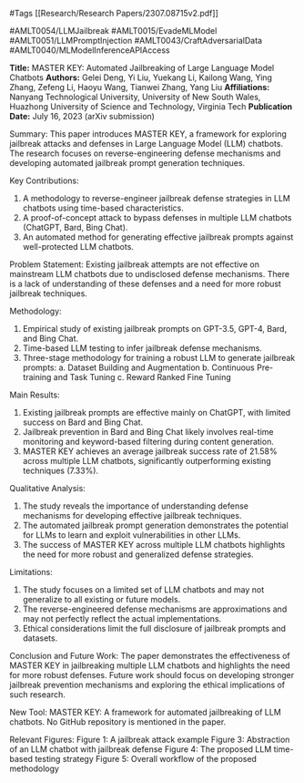 #Tags
[[Research/Research Papers/2307.08715v2.pdf]]

#AMLT0054/LLMJailbreak
#AMLT0015/EvadeMLModel
#AMLT0051/LLMPromptInjection
#AMLT0043/CraftAdversarialData
#AMLT0040/MLModelInferenceAPIAccess

**Title:** MASTER KEY: Automated Jailbreaking of Large Language Model Chatbots
**Authors:** Gelei Deng, Yi Liu, Yuekang Li, Kailong Wang, Ying Zhang, Zefeng Li, Haoyu Wang, Tianwei Zhang, Yang Liu
**Affiliations:** Nanyang Technological University, University of New South Wales, Huazhong University of Science and Technology, Virginia Tech
**Publication Date:** July 16, 2023 (arXiv submission)

Summary:
This paper introduces MASTER KEY, a framework for exploring jailbreak attacks and defenses in Large Language Model (LLM) chatbots. The research focuses on reverse-engineering defense mechanisms and developing automated jailbreak prompt generation techniques.

Key Contributions:
1. A methodology to reverse-engineer jailbreak defense strategies in LLM chatbots using time-based characteristics.
2. A proof-of-concept attack to bypass defenses in multiple LLM chatbots (ChatGPT, Bard, Bing Chat).
3. An automated method for generating effective jailbreak prompts against well-protected LLM chatbots.

Problem Statement:
Existing jailbreak attempts are not effective on mainstream LLM chatbots due to undisclosed defense mechanisms. There is a lack of understanding of these defenses and a need for more robust jailbreak techniques.

Methodology:
1. Empirical study of existing jailbreak prompts on GPT-3.5, GPT-4, Bard, and Bing Chat.
2. Time-based LLM testing to infer jailbreak defense mechanisms.
3. Three-stage methodology for training a robust LLM to generate jailbreak prompts:
   a. Dataset Building and Augmentation
   b. Continuous Pre-training and Task Tuning
   c. Reward Ranked Fine Tuning

Main Results:
1. Existing jailbreak prompts are effective mainly on ChatGPT, with limited success on Bard and Bing Chat.
2. Jailbreak prevention in Bard and Bing Chat likely involves real-time monitoring and keyword-based filtering during content generation.
3. MASTER KEY achieves an average jailbreak success rate of 21.58% across multiple LLM chatbots, significantly outperforming existing techniques (7.33%).

Qualitative Analysis:
1. The study reveals the importance of understanding defense mechanisms for developing effective jailbreak techniques.
2. The automated jailbreak prompt generation demonstrates the potential for LLMs to learn and exploit vulnerabilities in other LLMs.
3. The success of MASTER KEY across multiple LLM chatbots highlights the need for more robust and generalized defense strategies.

Limitations:
1. The study focuses on a limited set of LLM chatbots and may not generalize to all existing or future models.
2. The reverse-engineered defense mechanisms are approximations and may not perfectly reflect the actual implementations.
3. Ethical considerations limit the full disclosure of jailbreak prompts and datasets.

Conclusion and Future Work:
The paper demonstrates the effectiveness of MASTER KEY in jailbreaking multiple LLM chatbots and highlights the need for more robust defenses. Future work should focus on developing stronger jailbreak prevention mechanisms and exploring the ethical implications of such research.

New Tool:
MASTER KEY: A framework for automated jailbreaking of LLM chatbots. No GitHub repository is mentioned in the paper.

Relevant Figures:
Figure 1: A jailbreak attack example
Figure 3: Abstraction of an LLM chatbot with jailbreak defense
Figure 4: The proposed LLM time-based testing strategy
Figure 5: Overall workflow of the proposed methodology
